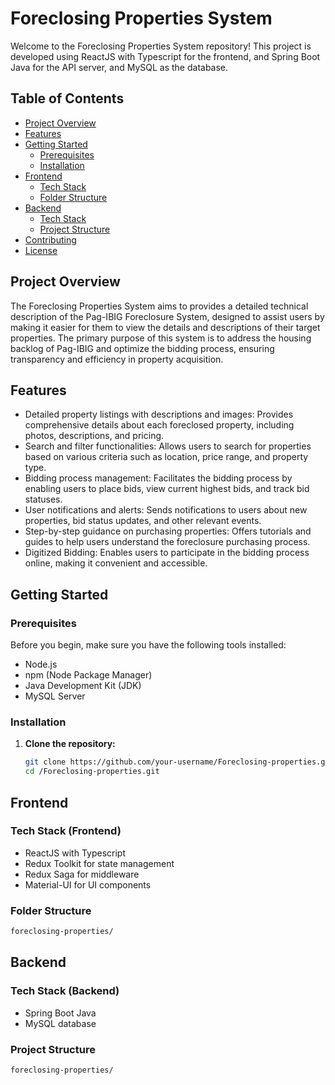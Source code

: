 # Foreclosing Properties System

Welcome to the Foreclosing Properties System repository! This project is developed using ReactJS with Typescript for the frontend, and Spring Boot Java for the API server, and MySQL as the database.

## Table of Contents

- [Project Overview](#project-overview)
- [Features](#features)
- [Getting Started](#getting-started)
  - [Prerequisites](#prerequisites)
  - [Installation](#installation)
- [Frontend](#frontend)
  - [Tech Stack](#tech-stack-frontend)
  - [Folder Structure](#folder-structure-frontend)
- [Backend](#backend)
  - [Tech Stack](#tech-stack-backend)
  - [Project Structure](#project-structure-backend)
- [Contributing](#contributing)
- [License](#license)

## Project Overview

The Foreclosing Properties System aims to provides a detailed technical description of the Pag-IBIG Foreclosure System, designed to assist users by making it easier for them to view the details and descriptions of their target properties. The primary purpose of this system is to address the housing backlog of Pag-IBIG and optimize the bidding process, ensuring transparency and efficiency in property acquisition.

## Features

- Detailed property listings with descriptions and images: Provides comprehensive details about each foreclosed property, including photos, descriptions, and pricing.
- Search and filter functionalities: Allows users to search for properties based on various criteria such as location, price range, and property type.
- Bidding process management: Facilitates the bidding process by enabling users to place bids, view current highest bids, and track bid statuses.
- User notifications and alerts: Sends notifications to users about new properties, bid status updates, and other relevant events.
- Step-by-step guidance on purchasing properties: Offers tutorials and guides to help users understand the foreclosure purchasing process.
- Digitized Bidding: Enables users to participate in the bidding process online, making it convenient and accessible.

## Getting Started

### Prerequisites

Before you begin, make sure you have the following tools installed:

- Node.js
- npm (Node Package Manager)
- Java Development Kit (JDK)
- MySQL Server

### Installation

1. **Clone the repository:**

   ```bash
   git clone https://github.com/your-username/Foreclosing-properties.git
   cd /Foreclosing-properties.git

## Frontend

### Tech Stack (Frontend)

- ReactJS with Typescript 
- Redux Toolkit for state management 
- Redux Saga for middleware 
- Material-UI for UI components

### Folder Structure

```bash
foreclosing-properties/
```

## Backend

### Tech Stack (Backend)

- Spring Boot Java 
- MySQL database

### Project Structure

```bash
foreclosing-properties/
```
